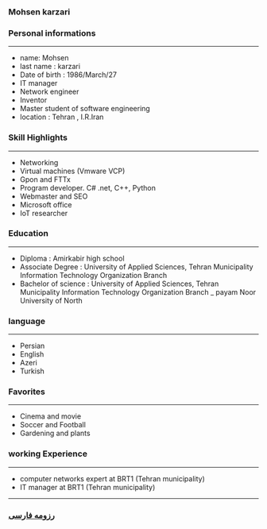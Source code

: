 
### Mohsen karzari


### Personal informations

---
+ name: Mohsen
+ last name : karzari
+ Date of birth : 1986/March/27
+ IT manager
+ Network engineer
+ Inventor
+ Master student of software engineering
+ location : Tehran , I.R.Iran


### Skill Highlights

---
+ Networking
+ Virtual machines (Vmware VCP)
+ Gpon and FTTx
+ Program developer. C# .net, C++, Python
+ Webmaster and SEO
+ Microsoft office
+ IoT researcher


### Education

---
+ Diploma : Amirkabir high school
+ Associate Degree : University of Applied Sciences, Tehran Municipality Information Technology Organization Branch
+ Bachelor of science : University of Applied Sciences, Tehran Municipality Information Technology Organization Branch
_ payam Noor University of North 

### language

---
+ Persian
+ English
+ Azeri
+ Turkish

### Favorites

---
+ Cinema and movie
+ Soccer and Football
+ Gardening and plants

### working Experience

---
+ computer networks expert at BRT1 (Tehran municipality)
+ IT manager at BRT1 (Tehran municipality)




--- 
### [رزومه فارسی](resume-fa.md)
